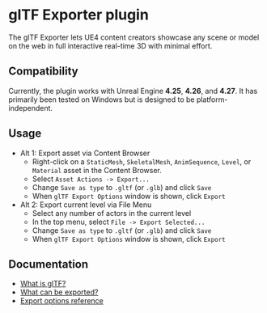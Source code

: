 # glTF Exporter plugin

The glTF Exporter lets UE4 content creators showcase any scene or model on the web in full interactive real-time 3D with minimal effort.


## Compatibility

Currently, the plugin works with Unreal Engine **4.25**, **4.26**, and **4.27**. It has primarily been tested on Windows but is designed to be platform-independent.


## Usage

- Alt 1: Export asset via Content Browser
  - Right-click on a `StaticMesh`, `SkeletalMesh`, `AnimSequence`, `Level`, or `Material` asset in the Content Browser.
  - Select `Asset Actions -> Export...`
  - Change `Save as type` to `.gltf` (or `.glb`) and click `Save`
  - When `glTF Export Options` window is shown, click `Export`
- Alt 2: Export current level via File Menu
  - Select any number of actors in the current level
  - In the top menu, select `File -> Export Selected...`
  - Change `Save as type` to `.gltf` (or `.glb`) and click `Save`
  - When `glTF Export Options` window is shown, click `Export`


## Documentation

- [What is glTF?](Docs/what-is-gltf.md)
- [What can be exported?](Docs/what-can-be-exported.md)
- [Export options reference](Docs/export-options-reference.md)
